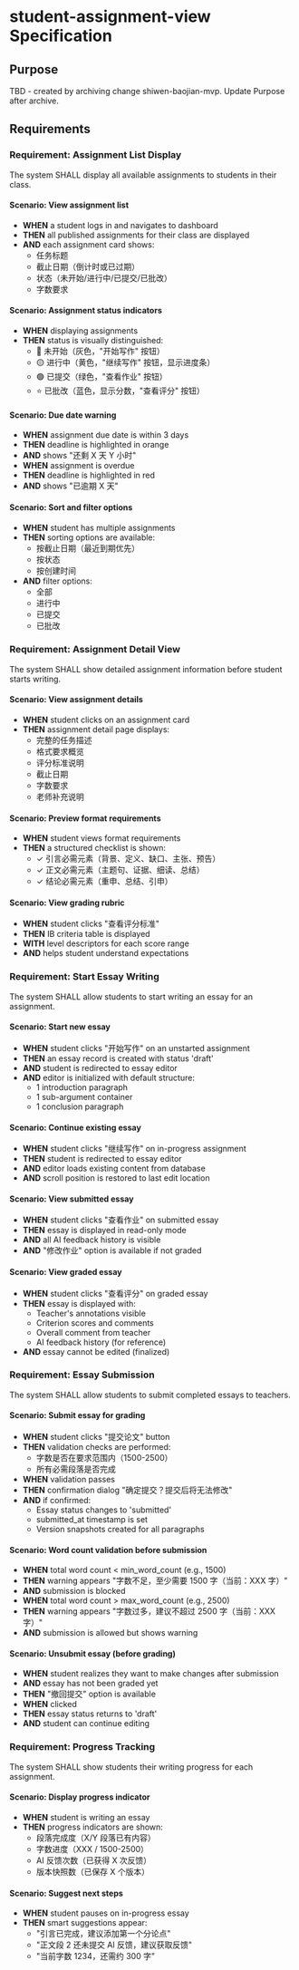 # student-assignment-view Specification

## Purpose
TBD - created by archiving change shiwen-baojian-mvp. Update Purpose after archive.
## Requirements
### Requirement: Assignment List Display
The system SHALL display all available assignments to students in their class.

#### Scenario: View assignment list
- **WHEN** a student logs in and navigates to dashboard
- **THEN** all published assignments for their class are displayed
- **AND** each assignment card shows:
  - 任务标题
  - 截止日期（倒计时或已过期）
  - 状态（未开始/进行中/已提交/已批改）
  - 字数要求

#### Scenario: Assignment status indicators
- **WHEN** displaying assignments
- **THEN** status is visually distinguished:
  - 🔵 未开始（灰色，"开始写作" 按钮）
  - 🟡 进行中（黄色，"继续写作" 按钮，显示进度条）
  - 🟢 已提交（绿色，"查看作业" 按钮）
  - ⭐ 已批改（蓝色，显示分数，"查看评分" 按钮）

#### Scenario: Due date warning
- **WHEN** assignment due date is within 3 days
- **THEN** deadline is highlighted in orange
- **AND** shows "还剩 X 天 Y 小时"
- **WHEN** assignment is overdue
- **THEN** deadline is highlighted in red
- **AND** shows "已逾期 X 天"

#### Scenario: Sort and filter options
- **WHEN** student has multiple assignments
- **THEN** sorting options are available:
  - 按截止日期（最近到期优先）
  - 按状态
  - 按创建时间
- **AND** filter options:
  - 全部
  - 进行中
  - 已提交
  - 已批改

### Requirement: Assignment Detail View
The system SHALL show detailed assignment information before student starts writing.

#### Scenario: View assignment details
- **WHEN** student clicks on an assignment card
- **THEN** assignment detail page displays:
  - 完整的任务描述
  - 格式要求概览
  - 评分标准说明
  - 截止日期
  - 字数要求
  - 老师补充说明

#### Scenario: Preview format requirements
- **WHEN** student views format requirements
- **THEN** a structured checklist is shown:
  - ✓ 引言必需元素（背景、定义、缺口、主张、预告）
  - ✓ 正文必需元素（主题句、证据、细读、总结）
  - ✓ 结论必需元素（重申、总结、引申）

#### Scenario: View grading rubric
- **WHEN** student clicks "查看评分标准"
- **THEN** IB criteria table is displayed
- **WITH** level descriptors for each score range
- **AND** helps student understand expectations

### Requirement: Start Essay Writing
The system SHALL allow students to start writing an essay for an assignment.

#### Scenario: Start new essay
- **WHEN** student clicks "开始写作" on an unstarted assignment
- **THEN** an essay record is created with status 'draft'
- **AND** student is redirected to essay editor
- **AND** editor is initialized with default structure:
  - 1 introduction paragraph
  - 1 sub-argument container
  - 1 conclusion paragraph

#### Scenario: Continue existing essay
- **WHEN** student clicks "继续写作" on in-progress assignment
- **THEN** student is redirected to essay editor
- **AND** editor loads existing content from database
- **AND** scroll position is restored to last edit location

#### Scenario: View submitted essay
- **WHEN** student clicks "查看作业" on submitted essay
- **THEN** essay is displayed in read-only mode
- **AND** all AI feedback history is visible
- **AND** "修改作业" option is available if not graded

#### Scenario: View graded essay
- **WHEN** student clicks "查看评分" on graded essay
- **THEN** essay is displayed with:
  - Teacher's annotations visible
  - Criterion scores and comments
  - Overall comment from teacher
  - AI feedback history (for reference)
- **AND** essay cannot be edited (finalized)

### Requirement: Essay Submission
The system SHALL allow students to submit completed essays to teachers.

#### Scenario: Submit essay for grading
- **WHEN** student clicks "提交论文" button
- **THEN** validation checks are performed:
  - 字数是否在要求范围内（1500-2500）
  - 所有必需段落是否完成
- **WHEN** validation passes
- **THEN** confirmation dialog "确定提交？提交后将无法修改"
- **AND** if confirmed:
  - Essay status changes to 'submitted'
  - submitted_at timestamp is set
  - Version snapshots created for all paragraphs

#### Scenario: Word count validation before submission
- **WHEN** total word count < min_word_count (e.g., 1500)
- **THEN** warning appears "字数不足，至少需要 1500 字（当前：XXX 字）"
- **AND** submission is blocked
- **WHEN** total word count > max_word_count (e.g., 2500)
- **THEN** warning appears "字数过多，建议不超过 2500 字（当前：XXX 字）"
- **AND** submission is allowed but shows warning

#### Scenario: Unsubmit essay (before grading)
- **WHEN** student realizes they want to make changes after submission
- **AND** essay has not been graded yet
- **THEN** "撤回提交" option is available
- **WHEN** clicked
- **THEN** essay status returns to 'draft'
- **AND** student can continue editing

### Requirement: Progress Tracking
The system SHALL show students their writing progress for each assignment.

#### Scenario: Display progress indicator
- **WHEN** student is writing an essay
- **THEN** progress indicators are shown:
  - 段落完成度（X/Y 段落已有内容）
  - 字数进度（XXX / 1500-2500）
  - AI 反馈次数（已获得 X 次反馈）
  - 版本快照数（已保存 X 个版本）

#### Scenario: Suggest next steps
- **WHEN** student pauses on in-progress essay
- **THEN** smart suggestions appear:
  - "引言已完成，建议添加第一个分论点"
  - "正文段 2 还未提交 AI 反馈，建议获取反馈"
  - "当前字数 1234，还需约 300 字"

